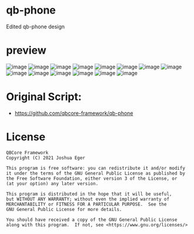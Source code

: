 # qb-phone
Edited qb-phone design

# preview
![image](https://user-images.githubusercontent.com/89866234/170887173-f84e7997-477a-4c84-8ce5-a0726c620335.png)
![image](https://user-images.githubusercontent.com/89866234/170887184-a478ce37-e301-46fa-96c7-60b2a0f9f694.png)
![image](https://user-images.githubusercontent.com/89866234/170887192-7de2b9a5-be22-4533-99fb-c41f93b05105.png)
![image](https://user-images.githubusercontent.com/89866234/170887197-7304cf19-b75a-4063-809a-3ff29906fa0b.png)
![image](https://user-images.githubusercontent.com/89866234/170887203-c4d196b3-7e28-4cec-a5dc-79fb8de2f89f.png)
![image](https://user-images.githubusercontent.com/89866234/170887206-490a2e59-aba8-40e2-9f7f-e2f2aacd62d4.png)
![image](https://user-images.githubusercontent.com/89866234/170887209-ec951990-8309-41e4-a3b9-1e9310138c9a.png)
![image](https://user-images.githubusercontent.com/89866234/170887218-9e5f7b0b-47e3-4a88-a18e-c9816fa47ec3.png)
![image](https://user-images.githubusercontent.com/89866234/170887224-1917e919-0b41-444d-971c-ac222b28e6eb.png)
![image](https://user-images.githubusercontent.com/89866234/170887230-eb3ea41c-b346-4ec0-bc8a-8f77c5560022.png)
![image](https://user-images.githubusercontent.com/89866234/170887235-f3c95119-dec7-4184-b9b0-4338cf69c4bb.png)
![image](https://user-images.githubusercontent.com/89866234/170887241-0f683102-7ea4-476f-9ed4-eb8815368cc8.png)
![image](https://user-images.githubusercontent.com/89866234/170887245-3b01980f-d70b-4864-a94f-67b06da14ddd.png)
![image](https://user-images.githubusercontent.com/89866234/170887247-bdf166b1-318f-420d-a1eb-cc86ce831f2f.png)


# Original Script:
- https://github.com/qbcore-framework/qb-phone

# License

    QBCore Framework
    Copyright (C) 2021 Joshua Eger

    This program is free software: you can redistribute it and/or modify
    it under the terms of the GNU General Public License as published by
    the Free Software Foundation, either version 3 of the License, or
    (at your option) any later version.

    This program is distributed in the hope that it will be useful,
    but WITHOUT ANY WARRANTY; without even the implied warranty of
    MERCHANTABILITY or FITNESS FOR A PARTICULAR PURPOSE.  See the
    GNU General Public License for more details.

    You should have received a copy of the GNU General Public License
    along with this program.  If not, see <https://www.gnu.org/licenses/>
